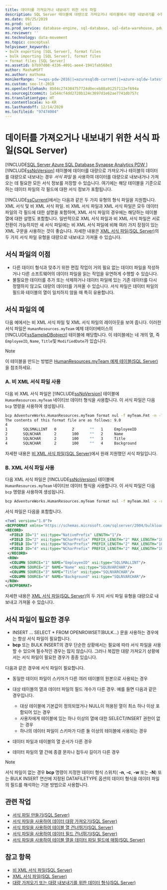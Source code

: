 ```yaml
---
title: 데이터를 가져오거나 내보내기 위한 서식 파일
description: SQL Server 테이블에 대량으로 가져오거나 테이블에서 대량 내보내기를 수행할 때 서식 파일은 테이블을 기준으로 데이터 파일의 필드 형식 정보를 저장할 수 있습니다.
ms.date: 09/25/2019
ms.prod: sql
ms.prod_service: database-engine, sql-database, sql-data-warehouse, pdw
ms.reviewer: ''
ms.technology: data-movement
ms.topic: conceptual
helpviewer_keywords:
- bulk exporting [SQL Server], format files
- bulk importing [SQL Server], format files
- format files [SQL Server]
ms.assetid: b7b97d68-4336-4091-aee4-1941fab568e3
author: MashaMSFT
ms.author: mathoma
monikerRange: '>=aps-pdw-2016||=azuresqldb-current||=azure-sqldw-latest||>=sql-server-2016||>=sql-server-linux-2017||=azuresqldb-mi-current'
ms.custom: seo-lt-2019
ms.openlocfilehash: 8584c274304757724d0eceb88a91257112ef694a
ms.sourcegitcommit: 1a544cf4dd2720b124c3697d1e62ae7741db757c
ms.translationtype: HT
ms.contentlocale: ko-KR
ms.lasthandoff: 12/14/2020
ms.locfileid: "97474004"
---
```

# <a name="format-files-to-import-or-export-data-sql-server"></a>데이터를 가져오거나 내보내기 위한 서식 파일(SQL Server)

[!INCLUDE[SQL Server Azure SQL Database Synapse Analytics PDW ](../../includes/applies-to-version/sql-asdb-asdbmi-asa-pdw.md)]
[!INCLUDE[ssNoVersion](../../includes/ssnoversion-md.md)] 테이블에 데이터를 대량으로 가져오거나 테이블의 데이터를 대량으로 내보내는 경우 *서식 파일* 을 사용하여 데이터를 대량으로 내보내거나 가져오는 데 필요한 모든 서식 정보를 저장할 수 있습니다. 여기에는 해당 테이블을 기준으로 하는 데이터 파일의 각 필드에 대한 서식 정보가 포함됩니다.

[!INCLUDE[ssCurrent](../../includes/sscurrent-md.md)]에서는 다음과 같은 두 가지 유형의 형식 파일을 지원합니다. XML 서식 및 비 XML 서식 파일. 비 XML 서식 파일과 XML 서식 파일은 모두 데이터 파일의 각 필드에 대한 설명을 포함하며, XML 서식 파일의 경우에는 해당하는 테이블 열에 대한 설명도 포함합니다. 일반적으로 XML 서식 파일과 비 XML 서식 파일은 서로 전환이 가능하지만 새 서식 파일에는 비 XML 서식 파일에 비해 여러 가지 장점이 있는 XML 구문을 사용하는 것이 좋습니다. 자세한 내용은 [XML 서식 파일&#40;SQL Server&#41;](../../relational-databases/import-export/xml-format-files-sql-server.md)의 두 가지 서식 파일 유형을 대량으로 내보내고 가져올 수 있습니다.

## <a name="benefits-of-format-files"></a><a name="Benefits"></a> 서식 파일의 이점

- 다른 데이터 형식과 맞추기 위한 편집 작업이 거의 필요 없는 데이터 파일을 작성하거나 다른 소프트웨어의 데이터 파일을 읽는 작업을 유연하게 수행할 수 있습니다.
- 불필요한 데이터를 추가 또는 삭제하거나 데이터 파일에 있는 기존 데이터를 다시 정렬하지 않고도 대량의 데이터를 가져올 수 있습니다. 서식 파일은 데이터 파일의 필드와 테이블의 열이 일치하지 않을 때 특히 유용합니다.

## <a name="examples-of-format-files"></a><a name="ExamplesOfFFs"></a> 서식 파일의 예

다음 예에서는 비 XML 서식 파일 및 XML 서식 파일의 레이아웃을 보여 줍니다. 이러한 서식 파일은 `HumanResources.myTeam` 예제 데이터베이스의 [!INCLUDE[ssSampleDBobject](../../includes/sssampledbobject-md.md)] 테이블에 해당합니다. 이 테이블에는 네 개의 열, 즉 `EmployeeID`, `Name`, `Title`및 `ModifiedDate`가 있습니다.

> [!NOTE]
> 이 테이블을 만드는 방법은 [HumanResources.myTeam 예제 테이블&#40;SQL Server&#41;](../../relational-databases/import-export/humanresources-myteam-sample-table-sql-server.md)을 참조하세요.

### <a name="a-using-a-non-xml-format-file"></a>A. 비 XML 서식 파일 사용

다음 비 XML 서식 파일은 [!INCLUDE[ssNoVersion](../../includes/ssnoversion-md.md)] 테이블에 `HumanResources.myTeam` 네이티브 데이터 형식을 사용합니다. 이 서식 파일은 다음 `bcp` 명령을 사용하여 생성됩니다.

```cmd
bcp AdventureWorks.HumanResources.myTeam format nul -f myTeam.Fmt -n -T
The contents of this format file are as follows: 9.0
4
1       SQLSMALLINT   0       2       ""   1     EmployeeID               ""  
2       SQLNCHAR      2       100     ""   2     Name                     SQL_Latin1_General_CP1_CI_AS  
3       SQLNCHAR      2       100     ""   3     Title                    SQL_Latin1_General_CP1_CI_AS  
4       SQLNCHAR      2       100     ""   4     Background               SQL_Latin1_General_CP1_CI_AS  
```  

자세한 내용은 [비 XML 서식 파일&#40;SQL Server&#41;](../../relational-databases/import-export/non-xml-format-files-sql-server.md)에서 원래 지원했던 서식 파일입니다.

### <a name="b-using-an-xml-format-file"></a>B. XML 서식 파일 사용

다음 XML 서식 파일은 [!INCLUDE[ssNoVersion](../../includes/ssnoversion-md.md)] 테이블에 `HumanResources.myTeam` 네이티브 데이터 형식을 사용합니다. 이 서식 파일은 다음 `bcp` 명령을 사용하여 생성됩니다.

```cmd
bcp AdventureWorks.HumanResources.myTeam format nul -f myTeam.Xml -x -n -T
```

서식 파일은 다음을 포함합니다.

```xml
<?xml version="1.0"?>
<BCPFORMAT xmlns="https://schemas.microsoft.com/sqlserver/2004/bulkload/format" xmlns:xsi="http://www.w3.org/2001/XMLSchema-instance">
<RECORD>
  <FIELD ID="1" xsi:type="NativePrefix" LENGTH="1"/>
  <FIELD ID="2" xsi:type="NCharPrefix" PREFIX_LENGTH="2" MAX_LENGTH="100" COLLATION="SQL_Latin1_General_CP1_CI_AS"/>
  <FIELD ID="3" xsi:type="NCharPrefix" PREFIX_LENGTH="2" MAX_LENGTH="100" COLLATION="SQL_Latin1_General_CP1_CI_AS"/>
  <FIELD ID="4" xsi:type="NCharPrefix" PREFIX_LENGTH="2" MAX_LENGTH="100" COLLATION="SQL_Latin1_General_CP1_CI_AS"/>
 </RECORD>
 <ROW>
  <COLUMN SOURCE="1" NAME="EmployeeID" xsi:type="SQLSMALLINT"/>
  <COLUMN SOURCE="2" NAME="Name" xsi:type="SQLNVARCHAR"/>
  <COLUMN SOURCE="3" NAME="Title" xsi:type="SQLNVARCHAR"/>
  <COLUMN SOURCE="4" NAME="Background" xsi:type="SQLNVARCHAR"/>
</ROW>
</BCPFORMAT>
```

자세한 내용은 [XML 서식 파일&#40;SQL Server&#41;](../../relational-databases/import-export/xml-format-files-sql-server.md)의 두 가지 서식 파일 유형을 대량으로 내보내고 가져올 수 있습니다. 

## <a name="when-is-a-format-file-required"></a><a name="WhenFFrequired"></a> 서식 파일이 필요한 경우

- INSERT ... SELECT * FROM OPENROWSET(BULK...) 문을 사용하는 경우에는 항상 서식 파일이 필요합니다.
- **bcp** 또는 BULK INSERT의 경우 단순한 상황에서는 필요에 따라 서식 파일을 사용할 수 있으며 필수적인 경우는 많지 않습니다. 그러나 복잡한 대량 가져오기 상황에서는 서식 파일이 필요한 경우가 종종 있습니다.

다음과 같은 경우에 서식 파일이 필요합니다.

- 동일한 데이터 파일이 스키마가 다른 여러 테이블의 원본으로 사용되는 경우
- 대상 테이블의 열과 데이터 파일의 필드 개수가 다른 경우. 예를 들면 다음과 같은 경우입니다.

  - 대상 테이블에 기본값이 정의되었거나 NULL이 허용된 열이 최소 하나 이상 포함되어 있는 경우
  - 사용자에게 테이블에 있는 하나 이상의 열에 대한 SELECT/INSERT 권한이 없는 경우
  - 하나의 데이터 파일이 스키마가 다른 둘 이상의 테이블에 사용되는 경우

- 데이터 파일과 테이블의 열 순서가 다른 경우
- 데이터 파일의 열 간에 종결 문자나 접두사 길이가 다른 경우

> [!NOTE]
> 서식 파일이 없는 경우 **bcp** 명령이 지정한 데이터 형식 스위치( **-n**, **-c**, **-w** 또는 **-N**) 또는 BULK INSERT 연산에 지정된 DATAFILETYPE 옵션의 데이터 형식을 데이터 파일의 필드를 해석하는 기본 방법으로 사용합니다.

## <a name="related-tasks"></a><a name="RelatedTasks"></a> 관련 작업

- [서식 파일 만들기&#40;SQL Server&#41;](../../relational-databases/import-export/create-a-format-file-sql-server.md)
- [서식 파일을 사용하여 데이터 대량 가져오기&#40;SQL Server&#41;](../../relational-databases/import-export/use-a-format-file-to-bulk-import-data-sql-server.md)
- [서식 파일을 사용하여 테이블 열 건너뛰기&#40;SQL Server&#41;](../../relational-databases/import-export/use-a-format-file-to-skip-a-table-column-sql-server.md)
- [서식 파일을 사용하여 데이터 필드 건너뛰기&#40;SQL Server&#41;](../../relational-databases/import-export/use-a-format-file-to-skip-a-data-field-sql-server.md)
- [서식 파일을 사용하여 테이블 열을 데이터 파일 필드에 매핑&#40;SQL Server&#41;](../../relational-databases/import-export/use-a-format-file-to-map-table-columns-to-data-file-fields-sql-server.md)

## <a name="see-also"></a>참고 항목

- [비 XML 서식 파일&#40;SQL Server&#41;](../../relational-databases/import-export/non-xml-format-files-sql-server.md)
- [XML 서식 파일&#40;SQL Server&#41;](../../relational-databases/import-export/xml-format-files-sql-server.md)
- [대량 가져오기 또는 대량 내보내기를 위한 데이터 형식&#40;SQL Server&#41;](../../relational-databases/import-export/data-formats-for-bulk-import-or-bulk-export-sql-server.md)
